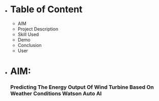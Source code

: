 * # Table of Content
    * AIM
    * Project Description 
    * Skill Used
    * Demo
    * Conclusion
    * User

* # AIM:
    ### Predicting The Energy Output Of Wind Turbine Based On Weather Conditions Watson Auto AI
